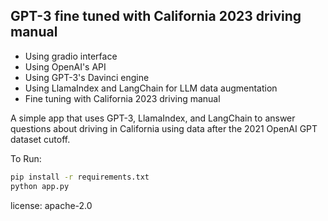 ## GPT-3 fine tuned with California 2023 driving manual  
* Using gradio interface  
* Using OpenAI's API
* Using GPT-3's Davinci engine
* Using LlamaIndex and LangChain for LLM data augmentation
* Fine tuning with California 2023 driving manual

A simple app that uses GPT-3, LlamaIndex, and LangChain to answer questions about driving in California using data after the 2021 OpenAI GPT dataset cutoff.

To Run:  
```bash
pip install -r requirements.txt                                   
python app.py  
```

license: apache-2.0  

